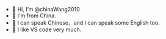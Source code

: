 - 👋 Hi, I’m @chinaWang2010
- 👀 I'm from China.
- 🌱 I can speak Chinese，and I can speak some English too.
- 💞️ I like VS code very much.


<!---
chinaWang2010/chinaWang2010 is a ✨ special ✨ repository because its `README.md` (this file) appears on your GitHub profile.
You can click the Preview link to take a look at your changes.
--->
